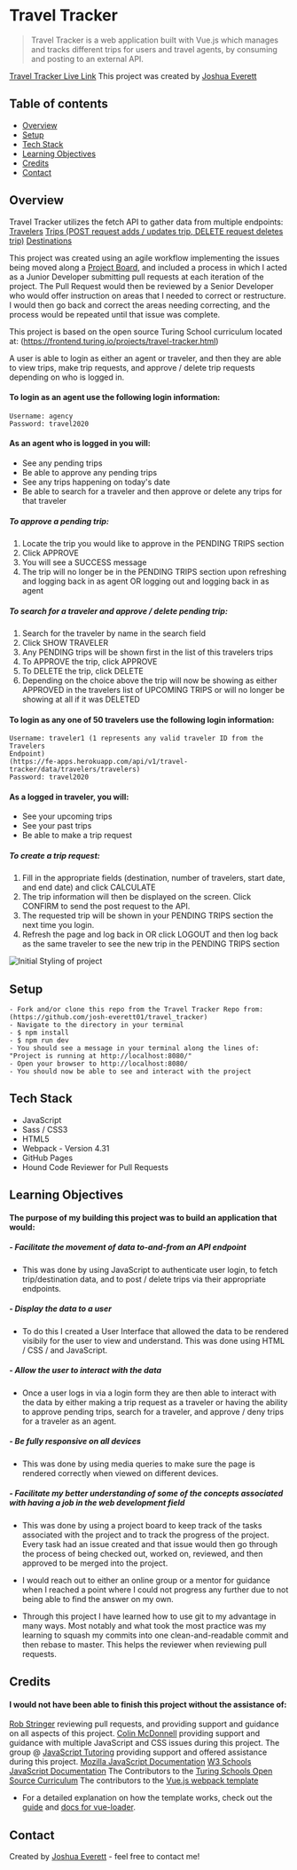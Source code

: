 # Travel Tracker

> Travel Tracker is a web application built with Vue.js which manages and tracks different trips for users and travel agents, by consuming and posting to an external API.

[Travel Tracker Live Link](https://josh-everett01.github.io/travel_tracker/)
This project was created by [Joshua Everett](https://github.com/josh-everett01)

## Table of contents

- [Overview](#overview)
- [Setup](#setup)
- [Tech Stack](#tech-stack)
- [Learning Objectives](#learning-objectives)
- [Credits](#credits)
- [Contact](#contact)

## Overview

Travel Tracker utilizes the fetch API to gather data from multiple endpoints:
[Travelers](https://fe-apps.herokuapp.com/api/v1/travel-tracker/data/travelers/travelers)
[Trips (POST request adds / updates trip, DELETE request deletes trip)](https://fe-apps.herokuapp.com/api/v1/travel-tracker/data/trips/trips)
[Destinations](https://fe-apps.herokuapp.com/api/v1/travel-tracker/data/destinations/destinations)

This project was created using an agile workflow implementing the issues being moved along a [Project Board](https://github.com/josh-everett01/travel_tracker/projects/1), and included a process in which I acted as a Junior Developer submitting pull requests at each iteration of the project. The Pull Request would then be reviewed by a Senior Developer who would offer instruction on areas that I needed to correct or restructure. I would then go back and correct the areas needing correcting, and the process would be repeated until that issue was complete.

This project is based on the open source Turing School curriculum located at: (https://frontend.turing.io/projects/travel-tracker.html)

A user is able to login as either an agent or traveler, and then they are able to view trips, make trip requests, and approve / delete trip requests depending on who is logged in.

#### To login as an agent use the following login information:

```
Username: agency
Password: travel2020
```

#### As an agent who is logged in you will:

- See any pending trips
- Be able to approve any pending trips
- See any trips happening on today's date
- Be able to search for a traveler and then approve or delete any trips for that traveler

##### To approve a pending trip:

1. Locate the trip you would like to approve in the PENDING TRIPS section
2. Click APPROVE
3. You will see a SUCCESS message
4. The trip will no longer be in the PENDING TRIPS section upon refreshing and logging back in as agent OR logging out and logging back in as agent

##### To search for a traveler and approve / delete pending trip:

1. Search for the traveler by name in the search field
2. Click SHOW TRAVELER
3. Any PENDING trips will be shown first in the list of this travelers trips
4. To APPROVE the trip, click APPROVE
5. To DELETE the trip, click DELETE
6. Depending on the choice above the trip will now be showing as either APPROVED in the travelers list of UPCOMING TRIPS or will no longer be showing at all if it was DELETED

#### To login as any one of 50 travelers use the following login information:

```
Username: traveler1 (1 represents any valid traveler ID from the Travelers
Endpoint)
(https://fe-apps.herokuapp.com/api/v1/travel-tracker/data/travelers/travelers)
Password: travel2020
```

#### As a logged in traveler, you will:

- See your upcoming trips
- See your past trips
- Be able to make a trip request

##### To create a trip request:

1. Fill in the appropriate fields (destination, number of travelers, start date, and end date) and click CALCULATE
2. The trip information will then be displayed on the screen. Click CONFIRM to send the post request to the API.
3. The requested trip will be shown in your PENDING TRIPS section the next time you login.
4. Refresh the page and log back in OR click LOGOUT and then log back as the same traveler to see the new trip in the PENDING TRIPS section

![Initial Styling of project](https://i.imgur.com/RSSlSew.png)

## Setup

```
- Fork and/or clone this repo from the Travel Tracker Repo from:									(https://github.com/josh-everett01/travel_tracker)
- Navigate to the directory in your terminal
- $ npm install 
- $ npm run dev
- You should see a message in your terminal along the lines of:
"Project is running at http://localhost:8080/"
- Open your browser to http://localhost:8080/
- You should now be able to see and interact with the project
```

## Tech Stack

- JavaScript
- Sass / CSS3
- HTML5
- Webpack - Version 4.31
- GitHub Pages
- Hound Code Reviewer for Pull Requests

## Learning Objectives

#### The purpose of my building this project was to build an application that would:

##### - Facilitate the movement of data to-and-from an API endpoint

- This was done by using JavaScript to authenticate user login, to fetch trip/destination data, and to post / delete trips via their appropriate endpoints.

##### - Display the data to a user

- To do this I created a User Interface that allowed the data to be rendered visibily for the user to view and understand. This was done using HTML / CSS / and JavaScript.

##### - Allow the user to interact with the data

- Once a user logs in via a login form they are then able to interact with the data by either making a trip request as a traveler or having the ability to approve pending trips, search for a traveler, and approve / deny trips for a traveler as an agent.

##### - Be fully responsive on all devices

- This was done by using media queries to make sure the page is rendered correctly when viewed on different devices.

##### - Facilitate my better understanding of some of the concepts associated with having a job in the web development field

- This was done by using a project board to keep track of the tasks associated with the project and to track the progress of the project. Every task had an issue created and that issue would then go through the process of being checked out, worked on, reviewed, and then approved to be merged into the project.

- I would reach out to either an online group or a mentor for guidance when I reached a point where I could not progress any further due to not being able to find the answer on my own.

- Through this project I have learned how to use git to my advantage in many ways. Most notably and what took the most practice was my learning to squash my commits into one clean-and-readable commit and then rebase to master. This helps the reviewer when reviewing pull requests.

## Credits

#### I would not have been able to finish this project without the assistance of:

[Rob Stringer](https://github.com/Mycobee) reviewing pull requests, and providing support and guidance on all aspects of this project.
[Colin McDonnell](https://github.com/colinmcdonnell) providing support and guidance with multiple JavaScript and CSS issues during this project.
The group @ [JavaScript Tutoring](https://javascripttutoring.slack.com) providing support and offered assistance during this project.
[Mozilla JavaScript Documentation](https://developer.mozilla.org/en-US/docs/Web/JavaScript)
[W3 Schools JavaScript Documentation](https://www.w3schools.com/js/default.asp)
The Contributors to the [Turing Schools Open Source Curriculum](https://frontend.turing.io/projects/travel-tracker.html)
The contributors to the [Vue.js webpack template](http://vuejs-templates.github.io/webpack/)
- For a detailed explanation on how the template works, check out the [guide](http://vuejs-templates.github.io/webpack/) and [docs for vue-loader](http://vuejs.github.io/vue-loader).

## Contact

Created by [Joshua Everett](https://jeverett.tech) - feel free to contact me!

